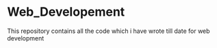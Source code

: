 # Web_Developement
This repository contains all the code which i have wrote till date for web development
